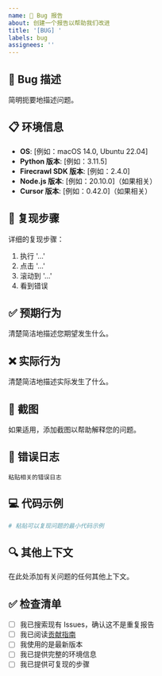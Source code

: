 ```yaml
---
name: 🐛 Bug 报告
about: 创建一个报告以帮助我们改进
title: '[BUG] '
labels: bug
assignees: ''
---
```


## 🐛 Bug 描述

简明扼要地描述问题。

## 📋 环境信息

- **OS**: [例如：macOS 14.0, Ubuntu 22.04]
- **Python 版本**: [例如：3.11.5]
- **Firecrawl SDK 版本**: [例如：2.4.0]
- **Node.js 版本**: [例如：20.10.0]（如果相关）
- **Cursor 版本**: [例如：0.42.0]（如果相关）

## 🔄 复现步骤

详细的复现步骤：

1. 执行 '...'
2. 点击 '...'
3. 滚动到 '...'
4. 看到错误

## ✅ 预期行为

清楚简洁地描述您期望发生什么。

## ❌ 实际行为

清楚简洁地描述实际发生了什么。

## 📸 截图

如果适用，添加截图以帮助解释您的问题。

## 📝 错误日志

```
粘贴相关的错误日志
```

## 💻 代码示例

```python
# 粘贴可以复现问题的最小代码示例
```

## 🔍 其他上下文

在此处添加有关问题的任何其他上下文。

## ✅ 检查清单

- [ ] 我已搜索现有 Issues，确认这不是重复报告
- [ ] 我已阅读[贡献指南](CONTRIBUTING.md)
- [ ] 我使用的是最新版本
- [ ] 我已提供完整的环境信息
- [ ] 我已提供可复现的步骤
